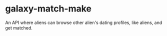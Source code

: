 # galaxy-match-make
An API where aliens can browse other alien's dating profiles, like aliens, and get matched.
